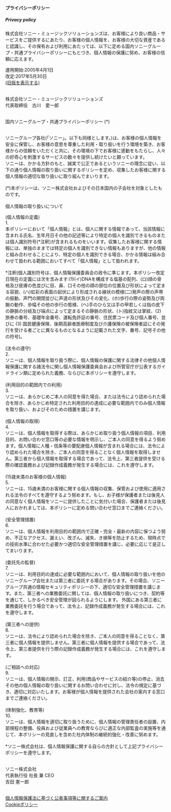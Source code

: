 <h4 class="content-base-title jsScrlIn" data-sr-id="0" style="visibility: visible; opacity: 1; transform: matrix3d(1, 0, 0, 0, 0, 1, 0, 0, 0, 0, 1, 0, 0, 0, 0, 1); transition: opacity 1.1s cubic-bezier(0.215, 0.610, 0.355, 1.000) 0.1s, transform 1.1s cubic-bezier(0.215, 0.610, 0.355, 1.000) 0.1s;">プライバシーポリシー</h4>
<h5 class="content-base-sub jsScrlIn" data-sr-id="2" style="visibility: visible; opacity: 1; transform: matrix3d(1, 0, 0, 0, 0, 1, 0, 0, 0, 0, 1, 0, 0, 0, 0, 1); transition: opacity 1.1s cubic-bezier(0.215, 0.610, 0.355, 1.000) 0.1s, transform 1.1s cubic-bezier(0.215, 0.610, 0.355, 1.000) 0.1s;">Privacy policy</h5>
<p class="content-txt mt80">株式会社ソニー・ミュージックソリューションズは、お客様により良い商品・サービスをご提供するにあたり、お客様の個人情報を、お客様の大切な資産であると認識し、その保有および利用にあたっては、以下に定める国内ソニーグループ・共通プライバシーポリシーにもとづき、個人情報の保護に努め、お客様の信頼に応えます。</p>
<p class="content-txt tx-al-right">運用開始:2005年4月1日<br>改定:2017年5月30日<br><a href="https://www.sonymusicsolutions.co.jp/s/sms/page/company_privacy_old?ima=5241">(旧版を表示する)</a><br><br></p>
<p class="content-txt tx-al-right">株式会社ソニー・ミュージックソリューションズ<br>代表取締役　古川　愛一郎<br><br></p>
<p class="content-txt tx-al-center mt60">国内ソニーグループ・共通プライバシーポリシー (*)<br><br></p>
<p class="content-txt">ソニーグループ各社(「ソニー」。以下も同様とします。)は、お客様の個人情報を安全に保管し、お客様の意思を尊重した利用・取り扱いを行う環境を築き、お客様からの信頼をいただくと共に、その環境の下でお客様に感動をもたらし、人々の好奇心を刺激するサービスの数々を提供し続けたいと願っています。<br>ソニーは、かかる方針のもと、誠実で公正であるというソニーの理念に従い、以下の通り個人情報の取り扱いに関するポリシーを定め、収集したお客様に関する個人情報の適切な取り扱いに取り組んでまいります。<br><br>(*)本ポリシーは、ソニー株式会社およびその日本国内の子会社を対象としたものです。<br><br>個人情報の取り扱いについて</p>
<p class="content-txt">
(個人情報の定義)<br>1.
<br>本ポリシーにおいて「個人情報」とは、個人に関する情報であって、当該情報に含まれる氏名、生年月日その他の記述等により特定の個人を識別できるものまたは個人識別符号(*注釈)が含まれるものをいいます。収集したお客様に関する情報には、単独のままでは特定の個人を識別できない情報もありますが、他の情報と組み合わせることにより、特定の個人を識別できる場合、かかる情報は組み合わせて扱われる範囲においてすべて「個人情報」として扱われます。
<br><br>*注釈(個人識別符号は、個人情報保護委員会の政令に準じます。本ポリシー改定日現在の定義には次を含みます:(1)(イ)DNAを構成する塩基の配列、(ロ)顔の骨格及び皮膚の色並びに目、鼻、口その他の顔の部位の位置及び形状によって定まる容貌、(ハ)虹彩の表面の起伏により形成される線状の模様(二)発声の際の声帯の振動、声門の開閉並びに声道の形状及びその変化、(ホ)歩行の際の姿勢及び両腕の動作、歩幅その他の歩行の態様、(へ)手のひら又は手の甲若しくは指の皮下の静脈の分岐及び端点によって定まるその静脈の形状、(ト)指紋又は掌紋、(2) 旅券の番号、基礎年金番号、運転免許証の番号、住民票コード及び個人番号、並びに (3) 国民健康保険、後期高齢者医療制度及び介護保険の被保険者証にその発行を受ける者ごとに異なるものとなるように記載された文字、番号、記号その他の符号)。
<br><br>(法令の遵守)
<br>2.
<br>ソニーは、個人情報を取り扱う際に、個人情報の保護に関する法律その他個人情報保護に関する諸法令に関し個人情報保護委員会および所管官庁が公表するガイドライン類に定められた義務、ならびに本ポリシーを遵守します。
<br><br>(利用目的の範囲内での利用)
<br>3.
<br>ソニーは、あらかじめご本人の同意を得た場合、または法令により認められた場合を除き、あらかじめ特定された利用目的の達成に必要な範囲内でのみ個人情報を取り扱い、およびそのための措置を講じます。
<br><br>(個人情報の取得)
<br>4.
<br>ソニーは、個人情報を取得する際は、あらかじめ取り扱う個人情報の項目、利用目的、お問い合わせ窓口等の必要な情報を明示し、ご本人の同意を得るよう努めます。個人情報に人種・信条等の要配慮個人情報が含まれる場合には、法令により認められた場合を除き、ご本人の同意を得ることなく個人情報を取得しません。第三者から個人情報を取得する場合であって、法令上、第三者提供を受ける際の確認義務および記録作成義務が発生する場合には、これを遵守します。
<br><br>(15歳未満のお客様の個人情報)
<br>5.
<br>ソニーは、15歳未満のお客様に関する個人情報の収集、保管および使用に適用される法令のすべてを遵守するよう努めます。もし、お子様が保護者または後見人の同意なく個人情報をソニーに提供したことに気付いた場合、保護者または後見人におかれましては、本ポリシーに定める問い合わせ窓口までご連絡ください。
<br><br>(安全管理措置)
<br>6.
<br>ソニーは、個人情報を利用目的の範囲内で正確・完全・最新の内容に保つよう努め、不正なアクセス、漏えい、改ざん、滅失、き損等を防止するため、現時点での技術水準に合わせた必要かつ適切な安全管理措置を講じ、必要に応じて是正してまいります。
<br><br>(委託先の監督)
<br>7.
<br>ソニーは、利用目的の達成に必要な範囲内において、個人情報の取り扱いを他のソニーグループ会社または第三者に委託する場合があります。その場合、ソニーグループ共通の情報セキュリティポリシーの下、適切な安全管理措置を講じます。また、第三者への業務委託に関しては、個人情報の取り扱いにつき、契約等を通じて、しかるべき安全管理が図られるようにします。 外国にある第三者に業務委託を行う場合であって、法令上、記録作成義務が発生する場合には、これを遵守します。
<br><br>(第三者への提供)
<br>8.
<br>ソニーは、法令により認められた場合を除き、ご本人の同意を得ることなく、第三者に個人情報を提供しません。第三者に個人情報を提供する場合であって、法令上、第三者提供を行う際の記録作成義務が発生する場合には、これを遵守します。
<br><br>(ご相談への対応)
<br>9.
<br>ソニーは、個人情報の開示、訂正、利用(商品やサービスの紹介等)の停止、消去その他の個人情報の取り扱いに関するお問い合わせに対し、法令の規定に基づき、適切に対応いたします。お客様が個人情報を提供された会社の案内する窓口までご連絡ください。
<br><br>(体制強化、教育等)
<br>10.
<br>ソニーは、個人情報を適切に取り扱うために、個人情報の管理責任者の設置、内部規程の整備、役員および従業員への教育ならびに適正な内部監査の実施等を通じて、本ポリシーの見直しを含めた社内体制の継続的強化・改善に努めます。
<br><br>*ソニー株式会社は、個人情報保護に関する自らの方針として上記プライバシーポリシーを遵守します。<br><br>
</p>
<p class="content-txt tx-al-right">ソニー株式会社<br>代表執行役 社長 兼 CEO <br>吉田 憲一郎<br><br></p>
<p class="content-txt"><a href="https://www.sonymusicsolutions.co.jp/s/sms/page/company_personal?ima=5241">個人情報保護法に基づく公表事項等に関するご案内</a><br><a href="https://www.sonymusicsolutions.co.jp/s/sms/page/company_cookie?ima=5241">Cookieポリシー</a></p>
</div>
